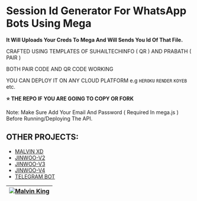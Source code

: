 # Session Id Generator For WhatsApp Bots Using Mega

**It Will Uploads Your Creds To Mega And Will Sends You Id Of That File.**



CRAFTED USING TEMPLATES OF SUHAILTECHINFO ( QR )  AND PRABATH ( PAIR )

BOTH PAIR CODE AND QR CODE WORKING

YOU CAN DEPLOY IT ON ANY CLOUD PLATFORM e.g `HEROKU` `RENDER` `KOYEB` etc.

**⭐ THE REPO IF YOU ARE GOING TO COPY OR FORK**

Note: Make Sure Add Your Email And Password ( Required In mega.js ) Before Running/Deploying The API.

## OTHER PROJECTS:

- [MALVIN XD](https://github.com/kingmalvn/MALVIN-XD)
- [JINWOO-V2](https://github.com/kingmalvn/Jinwoo-v2)
- [JINWOO-V3](https://github.com/kingmalvn/Jinwoo-v3)
- [JINWOO-V4](https://github.com/kingmalvn/Jinwoo-v4)
- [TELEGRAM BOT](https://github.com/kingmalvn/malvin-xd-bot#readme)



| [![Malvin King](https://github.com/kingmalvn.png?size=100)](https://github.com/kingmalvn) |
| --- |

